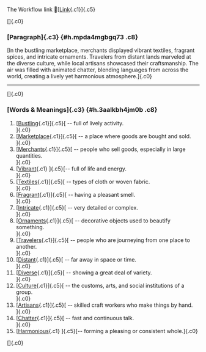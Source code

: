 The Workflow link
👏[[Link](https://www.google.com/url?q=http://www.google.com&sa=D&source=editors&ust=1758716286458979&usg=AOvVaw05rm9bntEVis2v_GLmbHah){.c1}]{.c5}

[]{.c0}

### [Paragraph]{.c3} {#h.mpda4mgbgq73 .c8}

[In the bustling marketplace, merchants displayed vibrant textiles,
fragrant spices, and intricate ornaments. Travelers from distant lands
marveled at the diverse culture, while local artisans showcased their
craftsmanship. The air was filled with animated chatter, blending
languages from across the world, creating a lively yet harmonious
atmosphere.]{.c0}

------------------------------------------------------------------------

[]{.c0}

### [Words & Meanings]{.c3} {#h.3aalkbh4jm0b .c8}

1.  [[Bustling](https://www.google.com/url?q=http://www.google.com&sa=D&source=editors&ust=1758716286459684&usg=AOvVaw01zfvSqdtaqD7NdOcTCeyq){.c1}]{.c5}[ --
    full of lively activity.\
    ]{.c0}
2.  [[Marketplace](https://www.google.com/url?q=http://www.google.com&sa=D&source=editors&ust=1758716286459840&usg=AOvVaw1wYZKaZCFmx2rxDO-OY51K){.c1}]{.c5}[ --
    a place where goods are bought and sold.\
    ]{.c0}
3.  [[Merchants](https://www.google.com/url?q=http://www.google.com&sa=D&source=editors&ust=1758716286459975&usg=AOvVaw2m8pHJwAoMzoHaUaYW_o-t){.c1}]{.c5}[ --
    people who sell goods, especially in large quantities.\
    ]{.c0}
4.  [[Vibrant](https://www.google.com/url?q=http://www.google.com&sa=D&source=editors&ust=1758716286460116&usg=AOvVaw3siR-D6jjJ6BDoiuRuRZvP){.c1}
    ]{.c5}[-- full of life and energy.\
    ]{.c0}
5.  [[Textiles](https://www.google.com/url?q=http://www.google.com&sa=D&source=editors&ust=1758716286460227&usg=AOvVaw346HmepBZc9YQ52Z5_8qgC){.c1}]{.c5}[ --
    types of cloth or woven fabric.\
    ]{.c0}
6.  [[Fragrant](https://www.google.com/url?q=http://www.google.com&sa=D&source=editors&ust=1758716286460335&usg=AOvVaw1fNuSqRu0f2YiVcyOQ-xk3){.c1}]{.c5}[ --
    having a pleasant smell.\
    ]{.c0}
7.  [[Intricate](https://www.google.com/url?q=http://www.google.com&sa=D&source=editors&ust=1758716286460442&usg=AOvVaw0Hl___8o6PLWqA6xtVHYU7){.c1}]{.c5}[ --
    very detailed or complex.\
    ]{.c0}
8.  [[Ornaments](https://www.google.com/url?q=http://www.google.com&sa=D&source=editors&ust=1758716286460563&usg=AOvVaw1AsQwfqvpwqrK9qHPRKmT3){.c1}]{.c5}[ --
    decorative objects used to beautify something.\
    ]{.c0}
9.  [[Travelers](https://www.google.com/url?q=http://www.google.com&sa=D&source=editors&ust=1758716286460699&usg=AOvVaw07WBZ6imBV_0HiFM3y3z1g){.c1}]{.c5}[ --
    people who are journeying from one place to another.\
    ]{.c0}
10. [[Distant](https://www.google.com/url?q=http://www.google.com&sa=D&source=editors&ust=1758716286460842&usg=AOvVaw3z0HZTYYOG_bfK7_dsBnYj){.c1}]{.c5}[ --
    far away in space or time.\
    ]{.c0}
11. [[Diverse](https://www.google.com/url?q=http://www.google.com&sa=D&source=editors&ust=1758716286460962&usg=AOvVaw3C1507W1L6NmvtDq6bfDmm){.c1}]{.c5}[ --
    showing a great deal of variety.\
    ]{.c0}
12. [[Culture](https://www.google.com/url?q=http://www.google.com&sa=D&source=editors&ust=1758716286461107&usg=AOvVaw361eXlpOtEFS3fS2DN3vDN){.c1}]{.c5}[ --
    the customs, arts, and social institutions of a group.\
    ]{.c0}
13. [[Artisans](https://www.google.com/url?q=http://www.google.com&sa=D&source=editors&ust=1758716286461241&usg=AOvVaw2PiVsLrtI9QG6w2x3xLPUc){.c1}]{.c5}[ --
    skilled craft workers who make things by hand.\
    ]{.c0}
14. [[Chatter](https://www.google.com/url?q=http://www.google.com&sa=D&source=editors&ust=1758716286461396&usg=AOvVaw0mdS64p75Z08OFQbX4lkUH){.c1}]{.c5}[ --
    fast and continuous talk.\
    ]{.c0}
15. [[Harmonious](https://www.google.com/url?q=http://www.google.com&sa=D&source=editors&ust=1758716286461512&usg=AOvVaw0-ywdoza6TGLmtik5y6Sq8){.c1}
    ]{.c5}[-- forming a pleasing or consistent whole.]{.c0}

[]{.c0}
